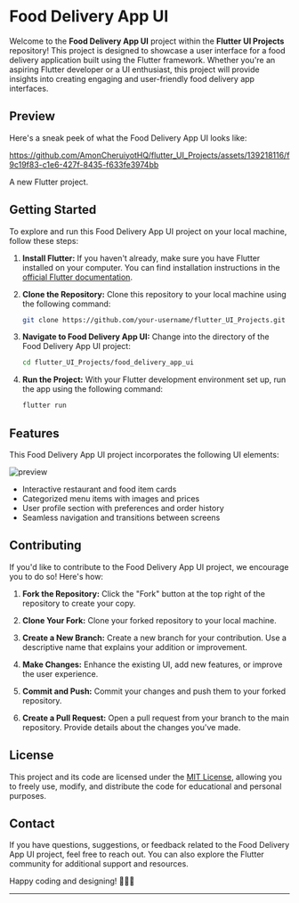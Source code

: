 # Food Delivery App UI

Welcome to the **Food Delivery App UI** project within the **Flutter UI Projects** repository! This project is designed to showcase a user interface for a food delivery application built using the Flutter framework. Whether you're an aspiring Flutter developer or a UI enthusiast, this project will provide insights into creating engaging and user-friendly food delivery app interfaces.

## Preview

Here's a sneak peek of what the Food Delivery App UI looks like:

https://github.com/AmonCheruiyotHQ/flutter_UI_Projects/assets/139218116/f9c19f83-c1e6-427f-8435-f633fe3974bb

A new Flutter project.

## Getting Started

To explore and run this Food Delivery App UI project on your local machine, follow these steps:

1. **Install Flutter:** If you haven't already, make sure you have Flutter installed on your computer. You can find installation instructions in the [official Flutter documentation](https://flutter.dev/docs/get-started/install).

2. **Clone the Repository:** Clone this repository to your local machine using the following command:

   ```bash
   git clone https://github.com/your-username/flutter_UI_Projects.git
   ```

3. **Navigate to Food Delivery App UI:** Change into the directory of the Food Delivery App UI project:

   ```bash
   cd flutter_UI_Projects/food_delivery_app_ui
   ```

4. **Run the Project:** With your Flutter development environment set up, run the app using the following command:

   ```bash
   flutter run
   ```

## Features

This Food Delivery App UI project incorporates the following UI elements:

![preview](https://github.com/AmonCheruiyotHQ/flutter_UI_Projects/assets/139218116/96750d14-4d6f-40e5-a3b9-21edab93f231)

- Interactive restaurant and food item cards
- Categorized menu items with images and prices
- User profile section with preferences and order history
- Seamless navigation and transitions between screens

## Contributing

If you'd like to contribute to the Food Delivery App UI project, we encourage you to do so! Here's how:

1. **Fork the Repository:** Click the "Fork" button at the top right of the repository to create your copy.

2. **Clone Your Fork:** Clone your forked repository to your local machine.

3. **Create a New Branch:** Create a new branch for your contribution. Use a descriptive name that explains your addition or improvement.

4. **Make Changes:** Enhance the existing UI, add new features, or improve the user experience.

5. **Commit and Push:** Commit your changes and push them to your forked repository.

6. **Create a Pull Request:** Open a pull request from your branch to the main repository. Provide details about the changes you've made.

## License

This project and its code are licensed under the [MIT License](LICENSE), allowing you to freely use, modify, and distribute the code for educational and personal purposes.

## Contact

If you have questions, suggestions, or feedback related to the Food Delivery App UI project, feel free to reach out. You can also explore the Flutter community for additional support and resources.

Happy coding and designing! 🍔🍕🚀

---
